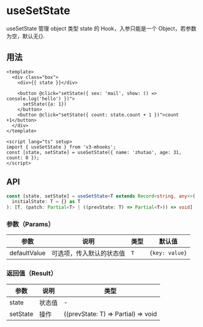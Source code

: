 # useSetState

useSetState 管理 object 类型 state 的 Hook，入参只能是一个 Object，若参数为空，默认无{}.

## 用法

```vue
<template>
  <div class="box">
    <div>{{ state }}</div>

    <button @click="setState({ sex: 'mail', show: () => console.log('hello') })">
      setState({a: 1})
    </button>
    <button @click="setState({ count: state.count + 1 })">count +1</button>
  </div>
</template>

<script lang="ts" setup>
import { useSetState } from 'v3-mhooks';
const [state, setState] = useSetState({ name: 'zhutao', age: 31, count: 0 });
</script>
```

## API

```typescript
const [state, setState] = useSetState<T extends Record<string, any>>(
  initialState: T = {} as T
): [T, (patch: Partial<T> | ((prevState: T) => Partial<T>)) => void]
```

### 参数（Params）

| 参数         | 说明                     | 类型 | 默认值         |
| ------------ | ------------------------ | ---- | -------------- |
| defaultValue | 可选项，传入默认的状态值 | `T`  | `{key: value}` |

### 返回值（Result）

| 参数     | 说明   | 类型                                   |
| -------- | ------ | -------------------------------------- |
| state    | 状态值 | -                                      |
| setState | 操作   | ((prevState: T) => Partial<T>) => void |
